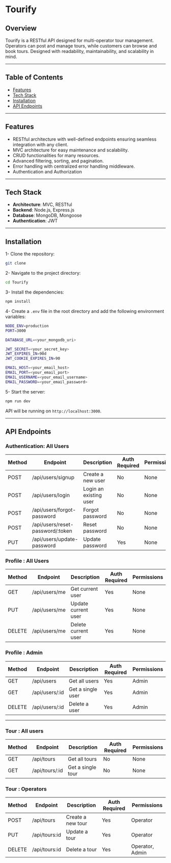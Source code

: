 # Tourify

## Overview

Tourify is a RESTful API designed for multi-operator tour management. Operators can post and manage tours, while customers can browse and book tours. Designed with readability, maintainability, and scalability in mind.

---

## Table of Contents

- [Features](#features)
- [Tech Stack](#tech-stack)
- [Installation](#installation)
- [API Endpoints](#api-endpoints)

---

## Features

- RESTful architecture with well-defined endpoints ensuring seamless integration with any client.
- MVC architecture for easy maintenance and scalability.
- CRUD functionalities for many resources.
- Advanced filtering, sorting, and pagination.
- Error handling with centralized error handling middleware.
- Authentication and Authorization

---

## Tech Stack

- **Architecture**: MVC, RESTful
- **Backend**: Node.js, Express.js
- **Database**: MongoDB, Mongoose
- **Authentication**: JWT

---

## Installation

1- Clone the repository:

```bash
git clone
```

2- Navigate to the project directory:

```bash
cd Tourify
```

3- Install the dependencies:

```bash
npm install
```

4- Create a `.env` file in the root directory and add the following environment variables:

```bash
NODE_ENV=production
PORT=3000

DATABASE_URL=<your_mongodb_uri>

JWT_SECRET=<your_secret_key>
JWT_EXPIRES_IN=90d
JWT_COOKIE_EXPIRES_IN=90

EMAIL_HOST=<your_email_host>
EMAIL_PORT=<your_email_port>
EMAIL_USERNAME=<your_email_username>
EMAIL_PASSWORD=<your_email_password>
```

5- Start the server:

```bash
npm run dev
```

API will be running on `http://localhost:3000`.

---

## API Endpoints

### Authentication: All Users

| Method | Endpoint                         | Description            | Auth Required | Permissions |
| ------ | -------------------------------- | ---------------------- | ------------- | ----------- |
| POST   | /api/users/signup                | Create a new user      | No            | None        |
| POST   | /api/users/login                 | Login an existing user | No            | None        |
| POST   | /api/users/forgot-password       | Forgot password        | No            | None        |
| POST   | /api/users/reset-password/:token | Reset password         | No            | None        |
| PUT    | /api/users/update-password       | Update password        | Yes           | None        |

### Profile : All Users

| Method | Endpoint      | Description         | Auth Required | Permissions |
| ------ | ------------- | ------------------- | ------------- | ----------- |
| GET    | /api/users/me | Get current user    | Yes           | None        |
| PUT    | /api/users/me | Update current user | Yes           | None        |
| DELETE | /api/users/me | Delete current user | Yes           | None        |

### Profile : Admin

| Method | Endpoint       | Description       | Auth Required | Permissions |
| ------ | -------------- | ----------------- | ------------- | ----------- |
| GET    | /api/users     | Get all users     | Yes           | Admin       |
| GET    | /api/users/:id | Get a single user | Yes           | Admin       |
| DELETE | /api/users/:id | Delete a user     | Yes           | Admin       |

---

### Tour : All users

| Method | Endpoint       | Description       | Auth Required | Permissions |
| ------ | -------------- | ----------------- | ------------- | ----------- |
| GET    | /api/tours     | Get all tours     | No            | None        |
| GET    | /api/tours/:id | Get a single tour | No            | None        |

### Tour : Operators

| Method | Endpoint      | Description       | Auth Required | Permissions     |
| ------ | ------------- | ----------------- | ------------- | --------------- |
| POST   | /api/tours    | Create a new tour | Yes           | Operator        |
| PUT    | /api/tours:id | Update a tour     | Yes           | Operator        |
| DELETE | /api/tours:id | Delete a tour     | Yes           | Operator, Admin |
